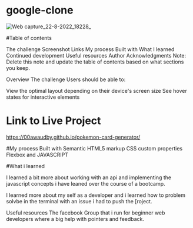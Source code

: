 # google-clone


![Web capture_22-8-2022_18228_](https://user-images.githubusercontent.com/84845712/185978049-08dc0e20-1ae7-4dd5-a866-48fb44689b34.jpeg)



#Table of contents

The challenge Screenshot Links My process Built with What I learned Continued development Useful resources Author Acknowledgments Note: Delete this note and update the table of contents based on what sections you keep.

Overview The challenge Users should be able to:

View the optimal layout depending on their device's screen size See hover states for interactive elements

# Link to Live Project 
https://00awaudby.github.io/pokemon-card-generator/


#My process 
Built with Semantic HTML5 markup CSS custom properties Flexbox and JAVASCRIPT

#What i learned

I learned a bit more about working with an api and implementing the javascript concepts i have leaned over the course of a bootcamp.

I learned more about my self as a developer and i learned how to problem solvbe in the terminal with an issue i had to push the [roject.

Useful resources The facebook Group that i run for beginner web developers where a big help with pointers and feedback.

